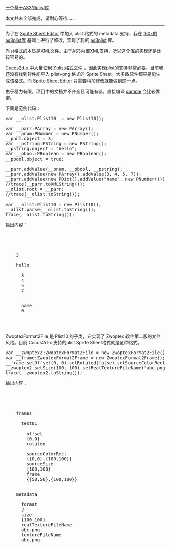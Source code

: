 [一个基于AS3的plist库](http://zengrong.net/post/1982.htm)

本文并未全部完成，请耐心等待……
<hr>

为了在 [Sprite Sheet Editor][1] 中加入 plist 格式的 metadata 支持，我在 [f60k的as3plist库][2] 基础上进行了修改，实现了我的 [as3plist][3] 库。

Plist格式的本质是XML文件。由于AS3内置XML支持，所以这个库的实现还是比较容易的。

[Cocos2d-x 中大量使用了plist格式文件][4] ，因此实现plist的支持非常必要。目前我还没有找到软件能导入 plist+png 格式的 Sprite Sheet。大多数软件都只是能生成该格式。而 [Sprite Sheet Editor][1] 只需要稍加修改就能做到这一点。

由于精力有限，项目中的文档并不齐全且可能有错，直接编译 [sample][5] 会比较靠谱。

下面是范例代码：<!--more-->

<pre lang="Actionscript">
var __olist:Plist10  = new Plist10();

var __parr:PArray = new PArray();
var __pnum:PNumber = new PNumber();
__pnum.object = 3;
var __pstring:PString = new PString();
__pstring.object = "hello";
var __pbool:PBoolean = new PBoolean();
__pbool.object = true;

__parr.addValue(__pnum, __pbool, __pstring);
__parr.addValue(new PArray().addValue(3, 4, 5, 7));
__parr.addValue(new PDict().addValue("name", new PNumber()));
//trace(__parr.toXMLString());
__olist.root = __parr;
//trace(__olist.toString());

var __alist:Plist10 = new Plist10();
__alist.parse(__olist.toString());
trace(__alist.toString());
</pre>

输出内容：

<pre lang="XML">
<?xml version="1.0" encoding="UTF-8"?>
<!DOCTYPE plist PUBLIC "-//Apple Computer//DTD PLIST 1.0//EN" "http://www.apple.com/DTDs/PropertyList-1.0.dtd">
<plist version="1.0">
  <array>
    <integer>3</integer>
    <true/>
    <string>hello</string>
    <array>
      <integer>3</integer>
      <integer>4</integer>
      <integer>5</integer>
      <integer>7</integer>
    </array>
    <dict>
      <key>name</key>
      <integer>0</integer>
    </dict>
  </array>
</plist>
</pre>

ZwoptexFormat2File 是 Plist10 的子类，它实现了 Zwoptex 软件第二版的文件风格。目前 Cocos2d-x 支持的plist Sprite Sheet格式就是这种格式。

<pre lang="Actionscript">
var __zwoptex2:ZwoptexFormat2File = new ZwoptexFormat2File();
var __frame:ZwoptexFormat2Frame = new ZwoptexFormat2Frame();
__frame.setOffset(0, 0).setRotated(false).setSourceColorRect(0, 0, 100, 100).setSourceSize(100, 100).setFrame(50, 50, 100, 100);
__zwoptex2.setSize(100, 100).setRealTextureFileName("abc.png").setTextureFileName("abc.png").addFrame("test01", __frame);
trace(__zwoptex2.toString());
</pre>

输出内容：

<pre lang="XML">
<?xml version="1.0" encoding="UTF-8"?>
<!DOCTYPE plist PUBLIC "-//Apple Computer//DTD PLIST 1.0//EN" "http://www.apple.com/DTDs/PropertyList-1.0.dtd">
<plist version="1.0">
  <dict>
    <key>frames</key>
    <dict>
      <key>test01</key>
      <dict>
        <key>offset</key>
        <string>{0,0}</string>
        <key>rotated</key>
        <false/>
        <key>sourceColorRect</key>
        <string>{{0,0},{100,100}}</string>
        <key>sourceSize</key>
        <string>{100,100}</string>
        <key>frame</key>
        <string>{{50,50},{100,100}}</string>
      </dict>
    </dict>
    <key>metadata</key>
    <dict>
      <key>format</key>
      <integer>2</integer>
      <key>size</key>
      <string>{100,100}</string>
      <key>realTextureFileName</key>
      <string>abc.png</string>
      <key>textureFileName</key>
      <string>abc.png</string>
    </dict>
  </dict>
</plist>
</pre>

[1]: http://zengrong.net/sprite_sheet_editor
[2]: https://github.com/f60k/as3plist
[3]: https://github.com/zrong/as3plist
[4]: http://zengrong.net/post/1981.htm
[5]: https://github.com/zrong/as3plist/tree/master/sample
